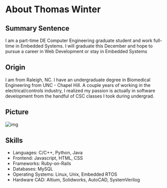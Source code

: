 # About Thomas Winter

##  Summary Sentence

I am a part-time DE Computer Engineering graduate student and work full-time in Embedded Systems. I will graduate this December and hope to pursue a career in Web Development or stay in Embedded Systems

## Origin

I am from Raleigh, NC. I have an undergraduate degree in Biomedical Engineering from UNC - Chapel Hill. A couple years of working in the electrical/controls industry, I realized my passion is actually in software development from the handful of CSC classes I took during undergrad. 

## Picture

![img](https://media-exp1.licdn.com/dms/image/C5603AQERY0YUNMwKbQ/profile-displayphoto-shrink_200_200/0/1517480995954?e=1617235200&v=beta&t=V_9oGMF9QPJEIWUzTWynmPoKn2pngtV3arrtNDMq170)

## Skills

* Languages: C/C++, Python, Java
* Frontend: Javascript, HTML, CSS
* Frameworks: Ruby-on-Rails
* Databases: MySQL
* Operating Systems: Linux, Unix, Embedded RTOS
* Hardware CAD: Altium, Solidworks, AutoCAD, SystemVerilog